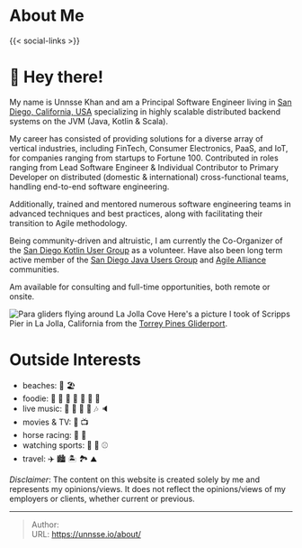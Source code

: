 # About Me


{{< social-links >}}

# :wave: Hey there!

My name is Unnsse Khan and am a Principal Software Engineer living in [San Diego, California, USA](https://en.wikipedia.org/wiki/San_Diego) 
specializing in highly scalable distributed backend systems on the JVM (Java, Kotlin & Scala). 

My career has consisted of providing solutions for a diverse array of vertical industries, including FinTech, Consumer Electronics, PaaS, and IoT, for 
companies ranging from startups to Fortune 100. Contributed in roles ranging from Lead Software Engineer & Individual
Contributor to Primary Developer on distributed (domestic & international) cross-functional teams, handling end-to-end software engineering. 

Additionally, trained and mentored numerous software engineering teams in 
advanced techniques and best practices, along with facilitating their transition to Agile methodology.

Being community-driven and altruistic, I am currently the Co-Organizer of the [San Diego Kotlin User Group](https://www.meetup.com/sd-kotlin/ "San Diego Kotlin Users Group")
as a volunteer. Have also been long term active member of the [San Diego Java Users Group](https://www.meetup.com/San-Diego-Java-Users-Group/) and
[Agile Alliance](https://www.agilealliance.org/_https://www.agilealliance.org/) communities.

Am available for consulting and full-time opportunities, both remote or onsite.

![Para gliders flying around La Jolla Cove](/images/GliderPortView.jpg)
Here's a picture I took of Scripps Pier in La Jolla, California from the [Torrey Pines Gliderport](https://www.flytorrey.com/ "Torrey Pines Gliderport").
# Outside Interests

- beaches: :ocean: :beach_umbrella:
- foodie: :sushi: :hamburger: :pizza: :taco: :burrito: :cut_of_meat: :spaghetti: 
- live music: :microphone: :guitar: :drum: :musical_note: :notes: :speaker:
- movies & TV: :movie_camera: :tv:
- horse racing: :horse_racing: :horse:
- watching sports: :football: :basketball: :baseball:
- travel: :airplane: :cityscape: :desert_island: :national_park: :mountain: 

*Disclaimer*: The content on this website is created solely by me and represents my opinions/views. It does not reflect
the opinions/views of my employers or clients, whether current or previous.

---

> Author: <no value>  
> URL: https://unnsse.io/about/  

